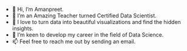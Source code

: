 - 👋 Hi, I’m Amanpreet.
- 👀 I’m an Amazing Teacher turned Certified Data Scientist.
- 🌱 I love to turn data into beautiful visualizations and find the hidden insights. 
- 💞️ I’m keen to develop my career in the field of Data Science.
- 📫 Feel free to reach me out by sending an email.

<!---
apk1991/apk1991 is a ✨ special ✨ repository because its `README.md` (this file) appears on your GitHub profile.
You can click the Preview link to take a look at your changes.
--->
